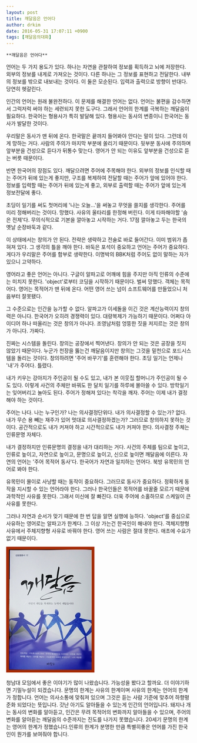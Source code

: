 ```yaml
---
layout: post
title: 깨달음은 언어다
author: drkim
date: 2016-05-31 17:07:11 +0900
tags: [깨달음의대화]
---
```

 



    **깨달음은 언어다**

  


언어는 두 가지 용도가 있다. 하나는 자연을 관찰하여 정보를 획득하고 뇌에 저장한다. 외부의 정보를 내게로 가져오는 것이다. 다른 하나는 그 정보를 표현하고 전달한다. 내부의 정보를 밖으로 내보내는 것이다. 이 둘은 모순된다. 입력과 출력으로 방향이 반대다. 당연히 헷갈린다. 

  


인간의 언어는 원래 불완전하다. 이 문제를 해결한 언어는 없다. 언어는 불편을 감수하면서 그럭저럭 써야 하는 세련되지 못한 도구다. 그래서 언어의 한계를 극복하는 깨달음이 필요하다. 한국어는 형용사가 특히 발달해 있다. 형용사는 동사의 변종이니 한국어는 동사가 발달한 것이다. 

  


우리말은 동사가 맨 뒤에 온다. 한국말은 끝까지 들어봐야 안다는 말이 있다. 그런데 이게 망하는 거다. 사람의 주의가 마지막 부분에 쏠리기 때문이다. 뒷부분 동사에 주의하며 앞부분을 건성으로 듣다가 뒤통수 맞는다. 영어가 안 되는 이유도 앞부분을 건성으로 듣는 버릇 때문이다. 

  


반면 한국어의 장점도 있다. 깨달으려면 주어에 주목해야 한다. 외부의 정보를 인식할 때는 주어가 뒤에 있는게 좋지만, 구조를 복제하여 전달할 때는 주어가 앞에 있어야 한다. 정보를 입력할 때는 주어가 뒤에 있는게 좋고, 외부로 출력할 때는 주어가 앞에 있는게 정보전달에 좋다. 

  


초딩이 일기를 써도 첫머리에 '나는 오늘...'을 써놓고 무엇을 쓸지를 생각한다. 주어를 미리 정해버리는 것이다. 망했다. 사유의 울타리를 한정해 버린다. 이게 타파해야할 '숨은 전제'다. 무의식적으로 기본을 깔아놓고 시작하는 거다. 17점 깔아놓고 두는 한국의 옛날 순장바둑과 같다. 

  


이 상태에서는 창의가 안 된다. 전략은 생략하고 전술로 바로 들어간다. 이미 범위가 좁혀져 있다. 그 생각의 틀을 깨야 한다. 바둑은 포석이 중요하고 언어는 주어가 중요하다. 게다가 우리말은 주어를 함부로 생략한다. 이명박의 BBK처럼 주어도 없이 말하는 자가 있으니 고약하다. 

  


영어라고 좋은 언어는 아니다. 구글이 알파고로 어깨에 힘을 주지만 아직 인류의 수준에는 미치지 못한다. 'object'로부터 코딩을 시작하기 때문이다. 벌써 망했다. 객체는 목적어다. 영어는 목적어가 맨 뒤에 온다. 어떤 영어 쓰는 넘이 소프트웨어를 만들었으니 처음부터 잘못됐다. 

  


그 수준으로는 인간을 능가할 수 없다. 알파고가 이세돌을 이긴 것은 계산능력이지 창의력은 아니다. 한국어가 오히려 경쟁력이 있다. 대량복제가 가능하기 때문이다. 어쩌다 아이디어 하나 떠올리는 것은 창의가 아니다. 조영남처럼 엉뚱한 짓을 저지르는 것은 창의가 아니다. 가짜다. 

  


진짜는 시스템을 돌린다. 창의는 공장에서 찍어낸다. 창의가 안 되는 것은 공장을 짓지 않았기 때문이다. 누군가 천장을 뚫는건 깨달음이지만 창의는 그것을 밑천으로 포드시스템을 돌리는 것이다. 창의하려면 '주어 바꾸기'를 훈련해야 한다. 초딩 일기는 언제나 '내'가 주어다. 틀렸다. 

  


내가 키우는 강아지가 주인공이 될 수도 있고, 내가 본 이웃집 할머니가 주인공이 될 수도 있다. 이렇게 사건의 주체만 바꿔도 한 달치 일기를 하루에 몰아쓸 수 있다. 방학일기는 잊어버리고 놀아도 된다. 주어가 정해져 있다는 착각을 깨자. 주어는 이제 내가 결정해야 하는 것이다. 

  


주어는 나다. 나는 누구인가? 나는 의사결정단위다. 내가 의사결정할 수 있는가? 없다. 내가 무슨 용 빼는 재주가 있어 멋대로 의사결정하겠는가? 그러므로 창의하지 못하는 것이다. 공간적으로도 내가 커져야 하고 시간적으로도 내가 커져야 한다. 의사결정 주체는 인류문명 자체다. 

  


내가 결정하지만 인류문명의 결정을 내가 대리하는 거다. 사건의 주체를 팀으로 높이고, 인류로 높이고, 자연으로 높이고, 문명으로 높이고, 신으로 높이면 깨달음에 이른다. 자연의 언어는 '주어 목적어 동사'다. 한국어가 자연과 일치하는 언어다. 북방 유목민의 언어로 봐야 한다. 

  


유목민이 몰이로 사냥할 때는 동작이 중요하다. 그러므로 동사가 중요하다. 정확하게 동작을 지시할 수 있는 언어라야 한다. 그러나 한국인들은 목적어를 바꿀줄 모르기 때문에 과학적인 사유를 못한다. 그래서 미신에 잘 빠진다. 더욱 주어에 소홀하므로 스케일이 큰 사유를 못한다. 

  


그러나 자연과 순서가 맞기 때문에 한 번 답을 알면 실행에 능하다. 'object'를 중심으로 사유하는 영어로는 알파고가 한계다. 그 이상 가는건 한국인이 해내야 한다. 객체지향형 사유에서 주체지향형 사유로 바꿔야 한다. 영어 쓰는 사람은 절대 못한다. 애초에 수요가 없기 때문이다. 

  



![](/files/attach/images/198/889/714/aDSC01523.JPG) 

  


청남대 모임에서 좋은 이야기가 많이 나왔습니다. 가능성을 봤다고 할까요. 더 이야기하면 기밀누설이 되겠습니다. 문명의 한계는 사유의 한계이며 사유의 한계는 언어의 한계가 정합니다. 언어는 의사소통에 맞춰져 있으며 그것은 듣는 사람 기준에 맞추어 하향평준화 되었다는 뜻입니다. 갓난 아기도 알아들을 수 있는게 인간의 언어입니다. 돼지나 개는 동사의 변화를 알아듣고, 인간은 무려 목적어의 변화까지 알아들을 수 있으며, 주어의 변화를 알아듣는 깨달음의 수준까지는 진도를 나가지 못했습니다. 20세기 문명의 한계는 영어의 한계가 정했습니다.인류의 한계가 분명한 만큼 특별히좋은 언어를 가진 한국인이 뭔가를 보여줘야 합니다.